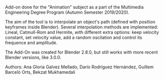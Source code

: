 ﻿Add-on done for the "Animation" subject as a part of the Multimedia Engineering Degree Program (Autumn Semester 2019/2020).

The aim of the tool is to interpolate an object's path (defined with position keyframes inside Blender).
Several interpolation methods are implemented: Lineal, Catmull-Rom and Hermite, with different extra options: keep velocity constant, set velocity value, add a random oscilation and control its frequence and amplitude.

The Add-On was created for Blender 2.8.0, but still works with more recent Blender versions, like 3.0.0.


Authors: Ana Gloria Galvez Mellado, Darío Rodríguez Hernández, Guillem Barceló Orts, Bekzat Mukhamedali
